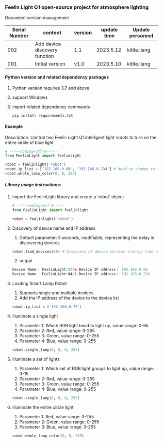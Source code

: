 ### Feelin Light Q1 open-source project for atmosphere lighting

Document version management

| Serial Number | content                       | version | update time | Update personnel |
| ------------- | ----------------------------- | ------- | ----------- | ---------------- |
| 002           | Add device discovery function | 1.1     | 2023.5.12   | kittle.liang     |
| 001           | Initial version               | v1.0    | 2023.5.10   | kittle.liang     |



#### Python version and related dependency packages

1. Python version requires 3.7 and above

2. support Windows  

3. Import related dependency commands

   ```python
   pip install requirements.txt
   ```


#### Example

Description: Control two Feelin Light Q1 intelligent light robots to turn on the entire circle of blue light

```python
# --*--coding=utf-8--*--
from FeelinLight import feelinlight

robot = feelinlight('robot')
robot.ip_list = ['192.168.0.68', '192.168.0.234'] # Need to change to the correct LAN IP address of the device
robot.whole_lamp_color(0, 0, 255)
```

##### Library usage instructions:

1. Import the FeelinLight library and create a 'robot' object

   ```python
   # --*--coding=utf-8--*--
   from FeelinLight import feelinlight
   
   robot = feelinlight('robot')
   ```

2. Discovery of device name and IP address

   1. Default parameter: 5 seconds, modifiable, representing the delay in discovering devices


   ```python
   robot.find_devices(10) # Discovery of device service startup time of 10 seconds
   ```

   2. output

   ```python
   Device Name： FeelinLight:937e Device IP address： 192.168.0.68
   Device Name： FeelinLight:d4c2 Device IP address： 192.168.0.236
   ```

   

3. Loading Smart Lamp Robot

   1. Supports single and multiple devices
   2. Add the IP address of the device to the device list

   ```python
   robot.ip_list = ['192.168.0.79']
   ```

4. Illuminate a single light

   1. Parameter 1: Which RGB light bead to light up, value range: 0-95
   2. Parameter 2: Red, value range: 0-255
   3. Parameter 3: Green, value range: 0-255
   4. Parameter 4: Blue, value range: 0-255

   ```python
   robot.single_lamp(0, 0, 0, 255) 
   ```

5. Illuminate a set of lights

   1. Parameter 1: Which set of RGB light groups to light up, value range: 0-15
   2. Parameter 2: Red, value range: 0-255
   3. Parameter 3: Green, value range: 0-255
   4. Parameter 4: Blue, value range: 0-255

   ```python
   robot.single_lamp(0, 0, 0, 255)
   ```

6. Illuminate the entire circle light

   1. Parameter 1: Red, value range: 0-255
   2. Parameter 2: Green, value range: 0-255
   3. Parameter 3: Blue, value range: 0-255

   ```python
   robot.whole_lamp_color(0, 0, 255)
   ```

   

